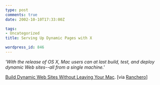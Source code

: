 ```yaml
---
type: post
comments: true
date: 2002-10-10T17:33:00Z

tags:
- Uncategorized
title: Serving Up Dynamic Pages with X

wordpress_id: 846
---
```


_'With the release of OS X, Mac users can at last build, test, and deploy dynamic Web sites--all from a single machine.'_


	

[Build Dynamic Web Sites Without Leaving Your Mac](http://www.macworld.com/2002/11/features/database.html). [via [Ranchero](http://www.ranchero.com)]
